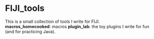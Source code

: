 # FIJI_tools
This is a small collection of tools I write for FIJI.  
**macros_homecooked**: macros 
**plugin_lab**: the toy plugins I write for fun (and for practicing Java). 
